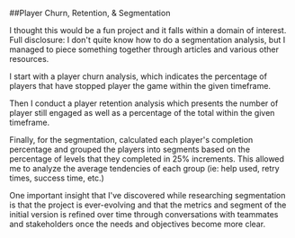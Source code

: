 
##Player Churn, Retention, & Segmentation

I thought this would be a fun project and it falls within a domain of interest. Full disclosure: I don't quite know how to do a segmentation analysis, but I managed to piece something together through articles and various other resources.  

I start with a player churn analysis, which indicates the percentage of players that have stopped player the game within the given timeframe. 

Then I conduct a player retention analysis which presents the number of player still engaged as well as a percentage of the total within the given timeframe. 

Finally, for the segmentation, calculated each player's completion percentage and grouped the players into segments based on the percentage of levels that they completed in 25% increments. This allowed me to analyze the average tendencies of each group (ie: help used, retry times, success time, etc.)

One important insight that I've discovered while researching segmentation is that the project is ever-evolving and that the metrics and segment of the initial version is refined over time through conversations with teammates and stakeholders once the needs and objectives become more clear.
